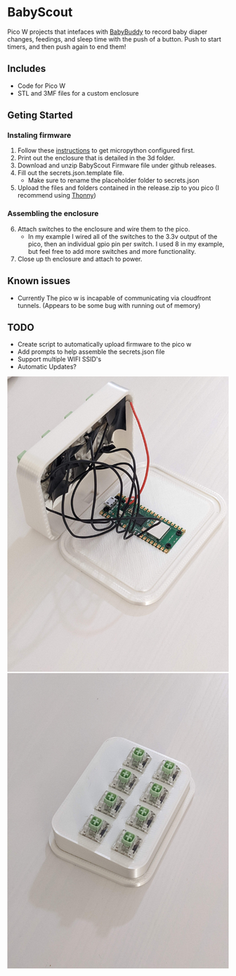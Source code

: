 # BabyScout

Pico W projects that intefaces with [BabyBuddy](https://github.com/babybuddy/babybuddy)  to record baby diaper changes, feedings, and sleep time with the push of a button. Push to start timers, and then push again to end them!

## Includes

* Code for Pico W
* STL and 3MF files for a custom enclosure

## Geting Started

### Instaling firmware

1) Follow these [instructions](https://micropython.org/download/rp2-pico-w/) to get micropython configured first.
2) Print out the enclosure that is detailed in the 3d folder.
3) Download and unzip BabyScout Firmware file under github releases.
4) Fill out the secrets.json.template file.
    * Make sure to rename the placeholder folder to secrets.json
5) Upload the files and folders contained in the release.zip to you pico (I recommend using [Thonny](https://thonny.org/))

### Assembling the enclosure

6) Attach switches to the enclosure and wire them to the pico.
    * In my example I wired all of the switches to the 3.3v output of the pico, then an individual gpio pin per switch. I used 8 in my example, but feel free to add more switches and more functionality.
7) Close up th enclosure and attach to power.

## Known issues

* Currently The pico w is incapable of communicating via cloudfront tunnels. (Appears to be some bug with running out of memory)

## TODO

* Create script to automatically upload firmware to the pico w
* Add prompts to help assemble the secrets.json file
* Support multiple WIFI SSID's
* Automatic Updates?

![Opened Enclosure](assets/Inside.jpg?raw=true "Title")
![Closed Enclosure](assets/Assembled.jpg?raw=true "Title")
